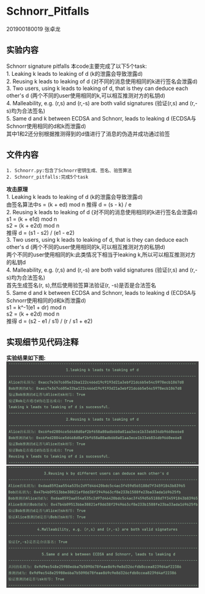 # Schnorr_Pitfalls

201900180019 张卓龙

## 实验内容
Schnorr signature pitfalls
本code主要完成了以下5个task:        
    1. Leaking k leads to leaking of d (k的泄露会导致泄露d)     
    2. Reusing k leads to leaking of d (对不同的消息使用相同的k进行签名会泄露d)   
    3. Two users, using k leads to leaking of d, that is they can deduce each other's d (两个不同的user使用相同的k,可以相互推测对方的私钥d)     
    4. Malleability, e.g. (r,s) and (r,-s) are both valid signatures (验证(r,s) and (r,-s)均为合法签名)       
    5. Same d and k between ECDSA and Schnorr, leads to leaking d (ECDSA与Schnorr使用相同的d和k而泄露d)    
    其中1和2还分别根据推测得到的d值进行了消息的伪造并成功通过验签      
    
## 文件内容      
    1. Schnorr.py:包含了Schnorr密钥生成、签名、验签算法      
    2. Schnorr_pitfalls:完成5个task


**攻击原理**         
    1. Leaking k leads to leaking of d (k的泄露会导致泄露d)    
    由签名算法中s = (k + ed) mod n 推得 d = (s - k) / e      
    2. Reusing k leads to leaking of d (对不同的消息使用相同的k进行签名会泄露d)
    s1 = (k + e1d) mod n    
    s2 = (k + e2d) mod n    
    推得 d = (s1 - s2) / (e1 - e2)                 
    3. Two users, using k leads to leaking of d, that is they can deduce each other's d (两个不同的user使用相同的k,可以相互推测对方的私钥d)    
    两个不同的user使用相同的k:此类情况下相当于leaking k,所以可以相互推测对方的私钥d                
    4. Malleability, e.g. (r,s) and (r,-s) are both valid signatures (验证(r,s) and (r,-s)均为合法签名)    
    首先生成签名(r, s),然后使用验签算法验证(r, -s)是否是合法签名     
    5. Same d and k between ECDSA and Schnorr, leads to leaking d (ECDSA与Schnorr使用相同的d和k而泄露d)       
    s1 = k^-1(e1 + dr) mod n      
    s2 = (k + e2d) mod n        
    推得 d = (s2 - e1 / s1) / (r / s1 + e2)      
    

## 实现细节见代码注释

**实验结果如下图:**
![攻击结果](https://github.com/Zhang-SDU/cst-project/blob/main/SM2/Schnorr_Pitfalls/result1.png)
![攻击结果](https://github.com/Zhang-SDU/cst-project/blob/main/SM2/Schnorr_Pitfalls/result2.png)
